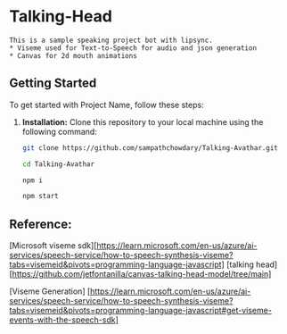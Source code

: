 # Talking-Head 

    This is a sample speaking project bot with lipsync. 
    * Viseme used for Text-to-Speech for audio and json generation
    * Canvas for 2d mouth animations

## Getting Started

To get started with Project Name, follow these steps:

1. **Installation:** Clone this repository to your local machine using the following command:

   ```bash
   git clone https://github.com/sampathchowdary/Talking-Avathar.git

   cd Talking-Avathar

   npm i

   npm start
    ```
## Reference:
[Microsoft viseme sdk][https://learn.microsoft.com/en-us/azure/ai-services/speech-service/how-to-speech-synthesis-viseme?tabs=visemeid&pivots=programming-language-javascript]
[talking head] [https://github.com/jetfontanilla/canvas-talking-head-model/tree/main]

[Viseme Generation] [https://learn.microsoft.com/en-us/azure/ai-services/speech-service/how-to-speech-synthesis-viseme?tabs=visemeid&pivots=programming-language-javascript#get-viseme-events-with-the-speech-sdk]

